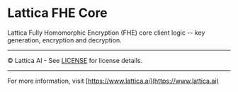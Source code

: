 # Lattica FHE Core

Lattica Fully Homomorphic Encryption (FHE) core client logic -- key generation, encryption and decryption.

---

© Lattica AI - See [LICENSE](LICENSE.txt) for license details.

---

For more information, visit [https://www.lattica.ai](https://www.lattica.ai)
